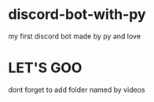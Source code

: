 # discord-bot-with-py
my first discord bot made by py and love 
# LET'S GOO
dont forget to add folder named by videos
